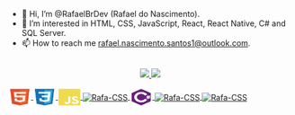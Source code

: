 - 👋 Hi, I’m @RafaelBrDev (Rafael do Nascimento).
- 👀 I’m interested in HTML, CSS, JavaScript, React, React Native, C# and SQL Server.
- 📫 How to reach me rafael.nascimento.santos1@outlook.com.

<br />

<div align="center">
  <a href="https://github.com/RafaDev01">
  <img height="180em" src="https://github-readme-stats.vercel.app/api?username=RafaelBrDev&show_icons=true&theme=dracula&include_all_commits=true&count_private=true"/>
  <img height="180em" src="https://github-readme-stats.vercel.app/api/top-langs/?username=RafaelBrDev&layout=compact&langs_count=7&theme=dracula"/>
</div>

<div style="display: inline_block"><br>
  <img align="center" alt="Rafa-HTML" height="30" width="40" src="https://raw.githubusercontent.com/devicons/devicon/master/icons/html5/html5-original.svg">
  <img align="center" alt="Rafa-CSS" height="30" width="40" src="https://raw.githubusercontent.com/devicons/devicon/master/icons/css3/css3-original.svg">
  <img align="center" alt="Rafa-Js" height="30" width="40" src="https://raw.githubusercontent.com/devicons/devicon/master/icons/javascript/javascript-plain.svg">
  <img align="center" alt="Rafa-CSS" height="30" width="40" src="https://cdn.worldvectorlogo.com/logos/react-1.svg">
  <img align="center" alt="Rafa-CSS" height="30" width="40" src="https://raw.githubusercontent.com/devicons/devicon/master/icons/csharp/csharp-plain.svg">
  <img align="center" alt="Rafa-CSS" height="30" width="40" src="https://services.assemblysoft.com/content/images/2020/11/1200px-.NET_Logo.svg.png">
  <img align="center" alt="Rafa-CSS" height="30" width="40" src="https://www.svgrepo.com/show/331760/sql-database-generic.svg">
</div>
